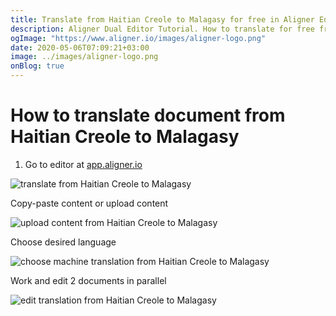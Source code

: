 ```yaml
---
title: Translate from Haitian Creole to Malagasy for free in Aligner Editor
description: Aligner Dual Editor Tutorial. How to translate for free from Haitian Creole to Malagasy. Aligner is multilingual document management platform. 
ogImage: "https://www.aligner.io/images/aligner-logo.png"
date: 2020-05-06T07:09:21+03:00
image: ../images/aligner-logo.png
onBlog: true
---
```


# How to translate document from Haitian Creole to Malagasy

1. Go to editor at [app.aligner.io](https://app.aligner.io "Aligner App web page")

![translate from Haitian Creole to Malagasy](../aligner-blank-editor.png "translate from Haitian Creole to Malagasy")

Copy-paste content or upload content

![upload content from Haitian Creole to Malagasy](../aligner-uploaded-document.png "upload content from Haitian Creole to Malagasy")

Choose desired language

![choose machine translation from Haitian Creole to Malagasy](../aligner-language-dropdown.png "choose machine translation from Haitian Creole to Malagasy")

Work and edit 2 documents in parallel

![edit translation from Haitian Creole to Malagasy](../aligner-double-sitded-editor.png "edit translation from Haitian Creole to Malagasy")

